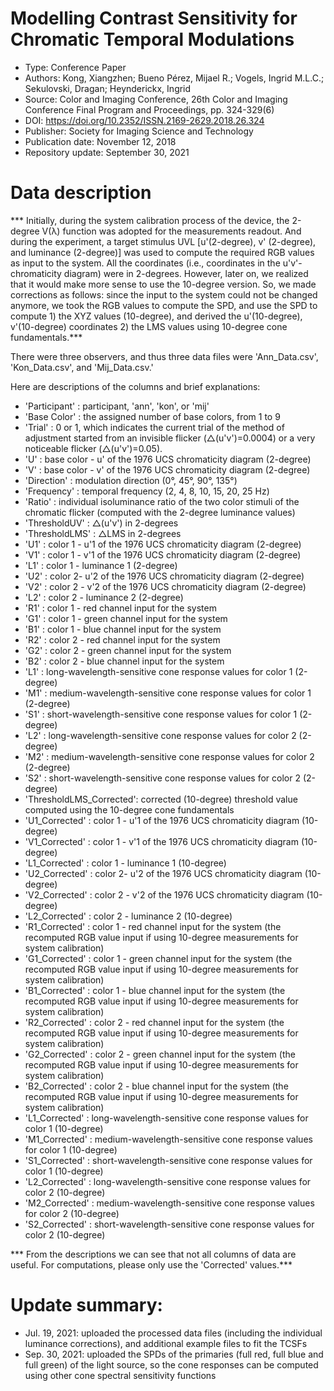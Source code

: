 # Modelling Contrast Sensitivity for Chromatic Temporal Modulations
* Type: Conference Paper
* Authors: Kong, Xiangzhen; Bueno Pérez, Mijael R.; Vogels, Ingrid M.L.C.; Sekulovski, Dragan; Heynderickx, Ingrid
* Source: Color and Imaging Conference, 26th Color and Imaging Conference Final Program and Proceedings, pp. 324-329(6)
* DOI: https://doi.org/10.2352/ISSN.2169-2629.2018.26.324
* Publisher: Society for Imaging Science and Technology
* Publication date: November 12, 2018
* Repository update: September 30, 2021

# Data description

*** Initially, during the system calibration process of the device, the 2-degree V(λ) function was adopted for the measurements readout. And during the experiment, a target stimulus UVL [u'(2-degree), v' (2-degree), and luminance (2-degree)] was used to compute the required RGB values as input to the system. All the coordinates (i.e., coordinates in the u'v'-chromaticity diagram) were in 2-degrees. However, later on, we realized that it would make more sense to use the 10-degree version. So, we made corrections as follows: since the input to the system could not be changed anymore, we took the RGB values to compute the SPD, and use the SPD to compute 1) the XYZ values (10-degree), and derived the u'(10-degree), v'(10-degree) coordinates 2) the LMS values using 10-degree cone fundamentals.***

There were three observers, and thus three data files were 'Ann_Data.csv', 'Kon_Data.csv', and 'Mij_Data.csv.'

Here are descriptions  of the columns and brief explanations:
* 'Participant'           : participant, 'ann', 'kon', or 'mij'
* 'Base Color'            : the assigned number of base colors, from 1 to 9
* 'Trial'                 : 0 or 1, which indicates the current trial of the method of adjustment started from an invisible flicker (△(u'v')=0.0004) or a very noticeable  flicker (△(u'v')=0.05).
* 'U'                     : base color - u' of the 1976 UCS chromaticity diagram (2-degree)
* 'V'                     : base color - v' of the 1976 UCS chromaticity diagram (2-degree)
* 'Direction'             : modulation direction (0°, 45°, 90°, 135°)
* 'Frequency'             : temporal frequency (2, 4, 8, 10, 15, 20, 25 Hz)
* 'Ratio'                 : individual isoluminance ratio of the two color stimuli of the chromatic flicker (computed with the 2-degree luminance values)
* 'ThresholdUV'           : △(u'v') in 2-degrees
* 'ThresholdLMS'          : △LMS in 2-degrees
* 'U1'                    : color 1 - u'1 of the 1976 UCS chromaticity diagram (2-degree)
* 'V1'                    : color 1 - v'1 of the 1976 UCS chromaticity diagram (2-degree)
* 'L1'                    : color 1 - luminance 1 (2-degree)
* 'U2'                    : color 2-  u'2 of the 1976 UCS chromaticity diagram (2-degree)
* 'V2'                    : color 2 - v'2 of the 1976 UCS chromaticity diagram (2-degree)
* 'L2'                    : color 2 - luminance 2 (2-degree)
* 'R1'                    : color 1 - red channel input for the system
* 'G1'                    : color 1 - green channel input for the system
* 'B1'                    : color 1 - blue channel input for the system
* 'R2'                    : color 2 - red channel input for the system
* 'G2'                    : color 2 - green channel input for the system
* 'B2'                    : color 2 - blue channel input for the system
* 'L1'                    : long-wavelength-sensitive cone response values for color 1 (2-degree)
* 'M1'                    : medium-wavelength-sensitive cone response values for color 1 (2-degree)
* 'S1'                    : short-wavelength-sensitive cone response values for color 1 (2-degree)
* 'L2'                    : long-wavelength-sensitive cone response values for color 2 (2-degree)
* 'M2'                    : medium-wavelength-sensitive cone response values for color 2 (2-degree)
* 'S2'                    : short-wavelength-sensitive cone response values for color 2 (2-degree)
* 'ThresholdLMS_Corrected': corrected (10-degree) threshold value computed using the 10-degree cone fundamentals
* 'U1_Corrected'          : color 1 - u'1 of the 1976 UCS chromaticity diagram (10-degree)
* 'V1_Corrected'          : color 1 - v'1 of the 1976 UCS chromaticity diagram (10-degree)
* 'L1_Corrected'          : color 1 - luminance 1 (10-degree)
* 'U2_Corrected'          : color 2-  u'2 of the 1976 UCS chromaticity diagram (10-degree)
* 'V2_Corrected'          : color 2 - v'2 of the 1976 UCS chromaticity diagram (10-degree)
* 'L2_Corrected'          : color 2 - luminance 2 (10-degree)
* 'R1_Corrected'          : color 1 - red channel input for the system (the recomputed RGB value input if using 10-degree measurements for system calibration)
* 'G1_Corrected'          : color 1 - green channel input for the system (the recomputed RGB value input if using 10-degree measurements for system calibration)
* 'B1_Corrected'          : color 1 - blue channel input for the system (the recomputed RGB value input if using 10-degree measurements for system calibration)
* 'R2_Corrected'          : color 2 - red channel input for the system (the recomputed RGB value input if using 10-degree measurements for system calibration)
* 'G2_Corrected'          : color 2 - green channel input for the system (the recomputed RGB value input if using 10-degree measurements for system calibration)
* 'B2_Corrected'          : color 2 - blue channel input for the system (the recomputed RGB value input if using 10-degree measurements for system calibration)
* 'L1_Corrected'          : long-wavelength-sensitive cone response values for color 1 (10-degree)
* 'M1_Corrected'          : medium-wavelength-sensitive cone response values for color 1 (10-degree)
* 'S1_Corrected'          : short-wavelength-sensitive cone response values for color 1 (10-degree)
* 'L2_Corrected'          : long-wavelength-sensitive cone response values for color 2 (10-degree)
* 'M2_Corrected'          : medium-wavelength-sensitive cone response values for color 2 (10-degree)
* 'S2_Corrected'          : short-wavelength-sensitive cone response values for color 2 (10-degree)

*** From the descriptions we can see that not all columns of data are useful. For computations, please only use the 'Corrected' values.***


# Update summary:
* Jul. 19, 2021: uploaded the processed data files (including the individual luminance corrections), and additional example files to fit the TCSFs
* Sep. 30, 2021: uploaded the SPDs of the primaries (full red, full blue and full green) of the light source, so the cone responses can be computed using other cone spectral sensitivity functions
